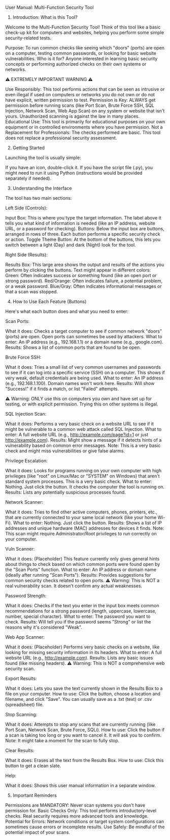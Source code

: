 
User Manual: Multi-Function Security Tool



1. Introduction: What is this Tool?

Welcome to the Multi-Function Security Tool! Think of this tool like a basic check-up kit for computers and websites, helping you perform some simple security-related tests.

Purpose: To run common checks like seeing which "doors" (ports) are open on a computer, testing common passwords, or looking for basic website vulnerabilities.
Who is it for? Anyone interested in learning basic security concepts or performing authorized checks on their own systems or networks.

⚠️ EXTREMELY IMPORTANT WARNING ⚠️

Use Responsibly: This tool performs actions that can be seen as intrusive or even illegal if used on computers or networks you do not own or do not have explicit, written permission to test.
Permission is Key: ALWAYS get permission before running scans (like Port Scan, Brute Force SSH, SQL Injection, Network Scan, Web App Scan) on any system or website that isn't yours. Unauthorized scanning is against the law in many places.
Educational Use: This tool is primarily for educational purposes on your own equipment or in controlled environments where you have permission.
Not a Replacement for Professionals: The checks performed are basic. This tool does not replace a professional security assessment.





2. Getting Started

Launching the tool is usually simple:

If you have an icon, double-click it.
If you have the script file (.py), you might need to run it using Python (instructions would be provided separately if needed).

3. Understanding the Interface

The tool has two main sections:

Left Side (Controls):

Input Box: This is where you type the target information. The label above it tells you what kind of information is needed (like an IP address, website URL, or a password for checking).
Buttons: Below the input box are buttons, arranged in rows of three. Each button performs a specific security check or action.
Toggle Theme Button: At the bottom of the buttons, this lets you switch between a light (Day) and dark (Night) look for the tool.

Right Side (Results):

Results Box: This large area shows the output and results of the actions you perform by clicking the buttons. Text might appear in different colors:
Green: Often indicates success or something found (like an open port or strong password).
Red/Orange: Often indicates failure, a potential problem, or a weak password.
Blue/Gray: Often indicates informational messages or that a scan was stopped.



4. How to Use Each Feature (Buttons)

Here's what each button does and what you need to enter:

Scan Ports:

What it does: Checks a target computer to see if common network "doors" (ports) are open. Open ports can sometimes be used by attackers.
What to enter: An IP address (e.g., 192.168.1.1) or a domain name (e.g., google.com).
Results: Shows a list of common ports that are found to be open.

Brute Force SSH:

What it does: Tries a small list of very common usernames and passwords to see if it can log into a specific service (SSH) on a computer. This shows if very weak, default credentials are being used.
What to enter: An IP address (e.g., 192.168.1.100). Domain names won't work here.
Results: Will show "Success!" if it finds a match, or list "Failed" attempts.

⚠️ Warning: ONLY use this on computers you own and have set up for testing, or with explicit    permission. Trying this on other systems is illegal.

SQL Injection Scan:

What it does: Performs a very basic check on a website URL to see if it might be vulnerable to a common web attack called SQL Injection.
What to enter: A full website URL (e.g., http://example.com/page?id=1 or just http://example.com).
Results: Might show a message if it detects hints of a vulnerability based on common error messages.
Note: This is a very basic check and might miss vulnerabilities or give false alarms.

Privilege Escalation:

What it does: Looks for programs running on your own computer with high privileges (like "root" on Linux/Mac or "SYSTEM" on Windows) that aren't standard system processes. This is a very basic check.
What to enter: Nothing. Just click the button. It checks the computer the tool is running on.
Results: Lists any potentially suspicious processes found.

Network Scanner:

What it does: Tries to find other active computers, phones, printers, etc., that are currently connected to your same local network (like your home Wi-Fi).
What to enter: Nothing. Just click the button.
Results: Shows a list of IP addresses and unique hardware (MAC) addresses for devices it finds.
Note: This scan might require Administrator/Root privileges to run correctly on your computer.

Vuln Scanner:

What it does: (Placeholder) This feature currently only gives general hints about things to check based on which common ports were found open by the "Scan Ports" function.
What to enter: An IP address or domain name (ideally after running "Scan Ports").
Results: Provides suggestions for common security checks related to open ports.
⚠️ Warning: This is NOT a real vulnerability scan. It doesn't confirm any actual weaknesses.





Password Strength:

What it does: Checks if the text you enter in the input box meets common recommendations for a strong password (length, uppercase, lowercase, number, special character).
What to enter: The password you want to check.
Results: Will tell you if the password seems "Strong" or list the reasons why it's considered "Weak".

Web App Scanner:

What it does: (Placeholder) Performs very basic checks on a website, like looking for missing security information in its headers.
What to enter: A full website URL (e.g., http://example.com).
Results: Lists any basic issues found (like missing headers).
⚠️ Warning: This is NOT a comprehensive web security scan.

Export Results:

What it does: Lets you save the text currently shown in the Results Box to a file on your computer.
How to use: Click the button, choose a location and filename, and click "Save". You can usually save as a .txt (text) or .csv (spreadsheet) file.

Stop Scanning:

What it does: Attempts to stop any scans that are currently running (like Port Scan, Network Scan, Brute Force, SQLi).
How to use: Click the button if a scan is taking too long or you want to cancel it. It will ask you to confirm. Note: It might take a moment for the scan to fully stop.


Clear Results:

What it does: Erases all the text from the Results Box.
How to use: Click this button to get a clean slate.

Help:

What it does: Shows this user manual information in a separate window.

5. Important Reminders

Permissions are MANDATORY: Never scan systems you don't have permission for.
Basic Checks Only: This tool performs introductory-level checks. Real security requires more advanced tools and knowledge.
Potential for Errors: Network conditions or target system configurations can sometimes cause errors or incomplete results.
Use Safely: Be mindful of the potential impact of your scans.
